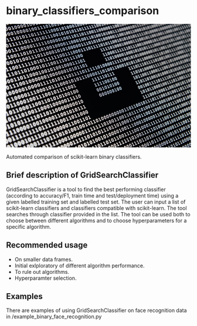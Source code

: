 # binary_classifiers_comparison

![](/alexander-sinn-unsplash.jpg)

Automated comparison of scikit-learn binary classifiers.

## Brief description of GridSearchClassifier

GridSearchClassifier is a tool to find the best performing classifier (according to accuracy/F1, train time and test/deployment time) 
using a given labelled training set and labelled test set. The user can input a list of scikit-learn classifiers and classifiers compatible
with scikit-learn. The tool searches through classifier provided in the list. The tool can be used both to choose between different algorithms
and to choose hyperparameters for a specific algorithm.

## Recommended usage

- On smaller data frames.
- Initial exlploratory of different algorithm performance. 
- To rule out algorithms.
- Hyperparamter selection.

## Examples

There are examples of using GridSearchClassifier on face recognition data in /example_binary_face_recognition.py
